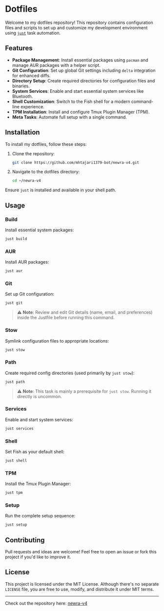 # Dotfiles

Welcome to my dotfiles repository! This repository contains configuration files and scripts to set up and customize my development environment using [`just`](https://github.com/casey/just) task automation.

## Features

- **Package Management**: Install essential packages using `pacman` and manage AUR packages with a helper script.
- **Git Configuration**: Set up global Git settings including `delta` integration for enhanced diffs.
- **Directory Setup**: Create required directories for configuration files and binaries.
- **System Services**: Enable and start essential system services like Bluetooth.
- **Shell Customization**: Switch to the Fish shell for a modern command-line experience.
- **TPM Installation**: Install and configure Tmux Plugin Manager (TPM).
- **Meta Tasks**: Automate full setup with a single command.

## Installation

To install my dotfiles, follow these steps:

1. Clone the repository:

   ```bash
   git clone https://github.com/mhtajari1379-bot/newra-v4.git
   ```

2. Navigate to the dotfiles directory:

   ```bash
   cd ~/newra-v4
   ```

Ensure `just` is installed and available in your shell path.

## Usage

### Build

Install essential system packages:

```bash
just build
```

### AUR

Install AUR packages:

```bash
just aur
```

### Git

Set up Git configuration:

```bash
just git
```

> ⚠️ **Note**: Review and edit Git details (name, email, and preferences) inside the Justfile before running this command.

### Stow

Symlink configuration files to appropriate locations:

```bash
just stow
```

### Path

Create required config directories (used primarily by `just stow`):

```bash
just path
```

> ⚠️ **Note**: This task is mainly a prerequisite for `just stow`. Running it directly is uncommon.

### Services

Enable and start system services:

```bash
just services
```

### Shell

Set Fish as your default shell:

```bash
just shell
```

### TPM

Install the Tmux Plugin Manager:

```bash
just tpm
```

### Setup

Run the complete setup sequence:

```bash
just setup
```

## Contributing

Pull requests and ideas are welcome! Feel free to open an issue or fork this project if you'd like to improve it.

## License

This project is licensed under the MIT License. Although there's no separate `LICENSE` file, you are free to use, modify, and distribute it under MIT terms.

---

Check out the repository here: [newra-v4](https://github.com/mhtajari1379-bot/newra-v4)
